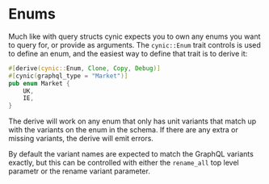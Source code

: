 # Enums

Much like with query structs cynic expects you to own any enums you want to
query for, or provide as arguments.  The `cynic::Enum` trait controls is used
to define an enum, and the easiest way to define that trait is to derive it:

```rust
#[derive(cynic::Enum, Clone, Copy, Debug)]
#[cynic(graphql_type = "Market")]
pub enum Market {
    UK,
    IE,
}
```

The derive will work on any enum that only has unit variants that match up with
the variants on the enum in the schema.  If there are any extra or missing
variants, the derive will emit errors.

By default the variant names are expected to match the GraphQL variants
exactly, but this can be controlled with either the `rename_all` top level
parametr or the rename variant parameter.

<!-- TODO: example of the above?  Better wording -->
